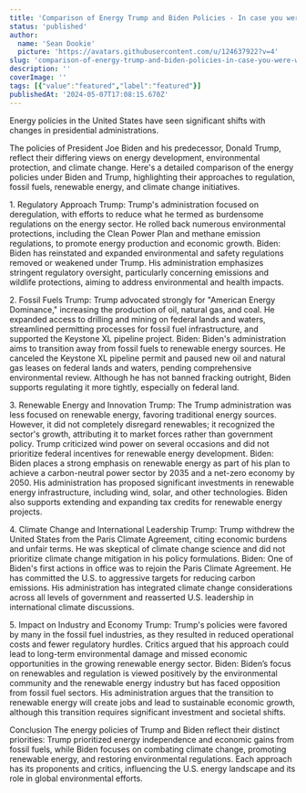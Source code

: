 ```yaml
---
title: 'Comparison of Energy Trump and Biden Policies - In case you were wondering where the two stand.'
status: 'published'
author:
  name: 'Sean Dookie'
  picture: 'https://avatars.githubusercontent.com/u/124637922?v=4'
slug: 'comparison-of-energy-trump-and-biden-policies-in-case-you-were-wondering-where-the-two-stand'
description: ''
coverImage: ''
tags: [{"value":"featured","label":"featured"}]
publishedAt: '2024-05-07T17:08:15.670Z'
---
```


Energy policies in the United States have seen significant shifts with changes in presidential administrations.

The policies of President Joe Biden and his predecessor, Donald Trump, reflect their differing views on energy development, environmental protection, and climate change. Here's a detailed comparison of the energy policies under Biden and Trump, highlighting their approaches to regulation, fossil fuels, renewable energy, and climate change initiatives.

1\. Regulatory Approach Trump: Trump's administration focused on deregulation, with efforts to reduce what he termed as burdensome regulations on the energy sector. He rolled back numerous environmental protections, including the Clean Power Plan and methane emission regulations, to promote energy production and economic growth. Biden: Biden has reinstated and expanded environmental and safety regulations removed or weakened under Trump. His administration emphasizes stringent regulatory oversight, particularly concerning emissions and wildlife protections, aiming to address environmental and health impacts.

2\. Fossil Fuels Trump: Trump advocated strongly for "American Energy Dominance," increasing the production of oil, natural gas, and coal. He expanded access to drilling and mining on federal lands and waters, streamlined permitting processes for fossil fuel infrastructure, and supported the Keystone XL pipeline project. Biden: Biden's administration aims to transition away from fossil fuels to renewable energy sources. He canceled the Keystone XL pipeline permit and paused new oil and natural gas leases on federal lands and waters, pending comprehensive environmental review. Although he has not banned fracking outright, Biden supports regulating it more tightly, especially on federal land.

3\. Renewable Energy and Innovation Trump: The Trump administration was less focused on renewable energy, favoring traditional energy sources. However, it did not completely disregard renewables; it recognized the sector's growth, attributing it to market forces rather than government policy. Trump criticized wind power on several occasions and did not prioritize federal incentives for renewable energy development. Biden: Biden places a strong emphasis on renewable energy as part of his plan to achieve a carbon-neutral power sector by 2035 and a net-zero economy by 2050. His administration has proposed significant investments in renewable energy infrastructure, including wind, solar, and other technologies. Biden also supports extending and expanding tax credits for renewable energy projects.

4\. Climate Change and International Leadership Trump: Trump withdrew the United States from the Paris Climate Agreement, citing economic burdens and unfair terms. He was skeptical of climate change science and did not prioritize climate change mitigation in his policy formulations. Biden: One of Biden's first actions in office was to rejoin the Paris Climate Agreement. He has committed the U.S. to aggressive targets for reducing carbon emissions. His administration has integrated climate change considerations across all levels of government and reasserted U.S. leadership in international climate discussions.

5\. Impact on Industry and Economy Trump: Trump's policies were favored by many in the fossil fuel industries, as they resulted in reduced operational costs and fewer regulatory hurdles. Critics argued that his approach could lead to long-term environmental damage and missed economic opportunities in the growing renewable energy sector. Biden: Biden’s focus on renewables and regulation is viewed positively by the environmental community and the renewable energy industry but has faced opposition from fossil fuel sectors. His administration argues that the transition to renewable energy will create jobs and lead to sustainable economic growth, although this transition requires significant investment and societal shifts.

Conclusion The energy policies of Trump and Biden reflect their distinct priorities: Trump prioritized energy independence and economic gains from fossil fuels, while Biden focuses on combating climate change, promoting renewable energy, and restoring environmental regulations. Each approach has its proponents and critics, influencing the U.S. energy landscape and its role in global environmental efforts.